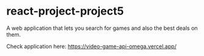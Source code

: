 # react-project-project5
A web application that lets you search for games and also the best deals on them.

Check application here:
https://video-game-api-omega.vercel.app/
